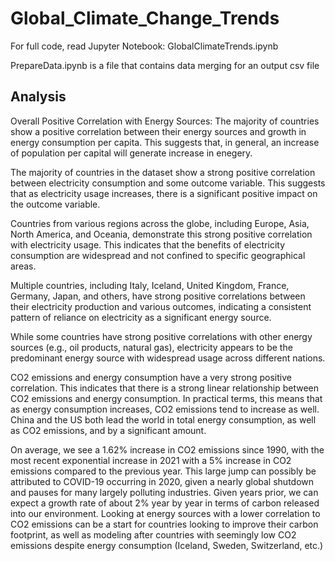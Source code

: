 # Global_Climate_Change_Trends

For full code, read Jupyter Notebook: GlobalClimateTrends.ipynb

PrepareData.ipynb is a file that contains data merging for an output csv file

## Analysis

Overall Positive Correlation with Energy Sources: The majority of countries show a positive correlation between their energy sources and growth in energy consumption per capita. This suggests that, in general, an increase of population per capital will generate increase in enegery.

The majority of countries in the dataset show a strong positive correlation between electricity consumption and some outcome variable. This suggests that as electricity usage increases, there is a significant positive impact on the outcome variable.

Countries from various regions across the globe, including Europe, Asia, North America, and Oceania, demonstrate this strong positive correlation with electricity usage. This indicates that the benefits of electricity consumption are widespread and not confined to specific geographical areas.

Multiple countries, including Italy, Iceland, United Kingdom, France, Germany, Japan, and others, have strong positive correlations between their electricity production and various outcomes, indicating a consistent pattern of reliance on electricity as a significant energy source.

While some countries have strong positive correlations with other energy sources (e.g., oil products, natural gas), electricity appears to be the predominant energy source with widespread usage across different nations.

CO2 emissions and energy consumption have a very strong positive correlation. This indicates that there is a strong linear relationship between CO2 emissions and energy consumption. In practical terms, this means that as energy consumption increases, CO2 emissions tend to increase as well. China and the US both lead the world in total energy consumption, as well as CO2 emissions, and by a significant amount.

On average, we see a 1.62% increase in CO2 emissions since 1990, with the most recent exponential increase in 2021 with a 5% increase in CO2 emissions compared to the previous year. This large jump can possibly be attributed to COVID-19 occurring in 2020, given a nearly global shutdown and pauses for many largely polluting industries. Given years prior, we can expect a growth rate of about 2% year by year in terms of carbon released into our environment. Looking at energy sources with a lower correlation to CO2 emissions can be a start for countries looking to improve their carbon footprint, as well as modeling after countries with seemingly low CO2 emissions despite energy consumption (Iceland, Sweden, Switzerland, etc.)
